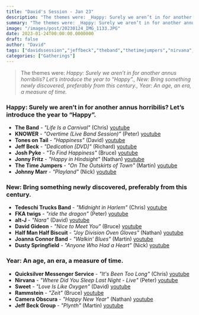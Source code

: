 ```yaml
---
title: "David's Session - Jan 23"
description: "The themes were: _Happy: Surely we aren’t in for another annus horribilis? Let’s introduce the year to “Happy”., New: Bring something newly discovered, preferably from this century., Year: An age, an era, a measure of time._"
summary: "The themes were: _Happy: Surely we aren’t in for another annus horribilis? Let’s introduce the year to “Happy”., New: Bring something newly discovered, preferably from this century., Year: An age, an era, a measure of time._"
image: "/images/post/20230124_IMG_1133.JPG"
date: 2023-01-24T00:00:00.0000000
draft: false
author: "David"
tags: ["davidssession","jeffbeck","theband","thetimejumpers","nirvana","altj","fkatwigs","rammstein","jonnyfritz","johnnymarr","tonesontail","davidgideon","quicksilvermessengerservice","sweet","knower","joshpyke","cameraobscura","joannaconnorband","dustyspringfield","tedeschitrucksband","halfmanhalfbiscuit","youtube"]
categories: ["Gatherings"]
---
```

> The themes were: _Happy: Surely we aren’t in for another annus horribilis? Let’s introduce the year to “Happy”., New: Bring something newly discovered, preferably from this century., Year: An age, an era, a measure of time._
### Happy: Surely we aren’t in for another annus horribilis? Let’s introduce the year to “Happy”.
- **The Band** - _"Life Is a Carnival"_ (Chris) [youtube](https://www.youtube.com/watch?v=nRwqnphzvXs)
- **KNOWER** - _"Overtime (Live Band Session)"_ (Peter) [youtube](https://www.youtube.com/watch?v=GnEmD17kYsE)
- **Tones on Tail** - _"Happiness"_ (David) [youtube](https://www.youtube.com/watch?v=e5tEs49PZRE)
- **Jeff Beck** - _"Dedication [DVD]"_ (Richard) [youtube](https://www.youtube.com/watch?v=nvO2_noxaXQ)
- **Josh Pyke** - _"To Find Happiness"_ (Bruce) [youtube](https://www.youtube.com/watch?v=3QnD0hHU1KA)
- **Jonny Fritz** - _"Happy in Hindsight"_ (Nathan) [youtube](https://www.youtube.com/watch?v=l1f_WLWHFjA)
- **The Time Jumpers** - _"On The Outskirts of Town"_ (Martin) [youtube](https://www.youtube.com/watch?v=H0lnpL1xAfI)
- **Johnny Marr** - _"Playland"_ (Nick) [youtube](https://www.youtube.com/watch?v=sXDFQJkn5LQ)
### New: Bring something newly discovered, preferably from this century.
- **Tedeschi Trucks Band** - _"Midnight in Harlem"_ (Chris) [youtube](https://www.youtube.com/watch?v=6GkdCiqsFUI)
- **FKA twigs** - _"ride the dragon"_ (Peter) [youtube](https://www.youtube.com/watch?v=aYyqkfc7lbI)
- **alt-J** - _"Nara"_ (David) [youtube](https://www.youtube.com/watch?v=MtmrYisoxXA)
- **David Gideon** - _"Nice to Meet You"_ (Bruce) [youtube](https://www.youtube.com/watch?v=0Ey7k-fUH-M)
- **Half Man Half Biscuit** - _"Joy Division Oven Gloves"_ (Nathan) [youtube](https://www.youtube.com/watch?v=bYoa6ilcxSo)
- **Joanna Connor Band** - _"Walkin' Blues"_ (Martin) [youtube](https://www.youtube.com/watch?v=iSwoM7WIy5M)
- **Dusty Springfield** - _"Anyone Who Had a Heart"_ (Nick) [youtube](https://www.youtube.com/watch?v=O6NOByozZVo)
### Year: An age, an era, a measure of time.
- **Quicksilver Messenger Service** - _"It's Been Too Long"_ (Chris) [youtube](https://www.youtube.com/watch?v=BEw__5FUOvk)
- **Nirvana** - _"Where Did You Sleep Last Night - Live"_ (Peter) [youtube](https://www.youtube.com/watch?v=hEMm7gxBYSc)
- **Sweet** - _"Love Is Like Oxygen"_ (David) [youtube](https://www.youtube.com/watch?v=zRgWvvkSvfk)
- **Rammstein** - _"Zeit"_ (Bruce) [youtube](https://www.youtube.com/watch?v=EbHGS_bVkXY)
- **Camera Obscura** - _"Happy New Year"_ (Nathan) [youtube](https://www.youtube.com/watch?v=gVD0pGEcc9Q)
- **Jeff Beck Group** - _"Plynth"_ (Martin) [youtube](https://www.youtube.com/watch?v=eOkFMbrvgMw)
